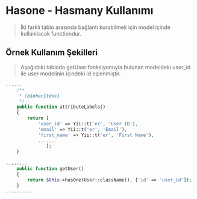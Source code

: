 # Hasone - Hasmany Kullanımı

> İki farklı tablo arasında bağlantı kurabilmek için model içinde kullanılacak functiondur.

## Örnek Kullanım Şekilleri

> Aşağıdaki tabloda getUser fonksiyonuyla bulunan modeldeki user_id ile user modelinin içindeki id eşlenmiştir.

```php
......
    /**
     * {@inheritdoc}
     */
    public function attributeLabels()
    {
        return [
            'user_id' => Yii::t('er', 'User ID'),
            'email' => Yii::t('er', 'Email'),
            'first_name' => Yii::t('er', 'First Name'),
            .......
               ];
    }
            
........
    public function getUser()
    {
        return $this->hasOne(User::className(), ['id' => 'user_id']);
    }
..........

```

